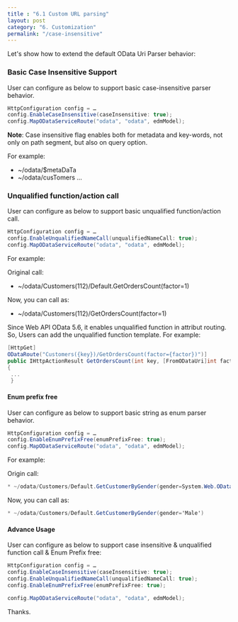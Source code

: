 ```yaml
---
title : "6.1 Custom URL parsing"
layout: post
category: "6. Customization"
permalink: "/case-insensitive"
---
```


Let's show how to extend the default OData Uri Parser behavior:

### Basic Case Insensitive Support
User can configure as below to support basic case-insensitive parser behavior.

```C#
HttpConfiguration config = …
config.EnableCaseInsensitive(caseInsensitive: true);
config.MapODataServiceRoute("odata", "odata", edmModel);
```
**Note**: Case insensitive flag enables both for metadata and key-words, not only on path segment, but also on query option.

For example:

* ~/odata/$metaDaTa
* ~/odata/cusTomers
...

### Unqualified function/action call
User can configure as below to support basic unqualified function/action call. 

```C#
HttpConfiguration config = …
config.EnableUnqualifiedNameCall(unqualifiedNameCall: true);
config.MapODataServiceRoute("odata", "odata", edmModel);
```

For example:

Original call:
* ~/odata/Customers(112)/Default.GetOrdersCount(factor=1)

Now, you can call as:
* ~/odata/Customers(112)/GetOrdersCount(factor=1)

Since Web API OData 5.6, it enables unqualified function in attribut routing. So, Users can add the unqualified function template. For example:
```C#
[HttpGet]  
ODataRoute("Customers({key})/GetOrdersCount(factor={factor})")]  
public IHttpActionResult GetOrdersCount(int key, [FromODataUri]int factor)
{
 ...
 }
```

#### Enum prefix free
User can configure as below to support basic string as enum parser behavior.

```C#
HttpConfiguration config = …
config.EnableEnumPrefixFree(enumPrefixFree: true);
config.MapODataServiceRoute("odata", "odata", edmModel);
```

For example:

Origin call:
```C#
* ~/odata/Customers/Default.GetCustomerByGender(gender=System.Web.OData.TestCommon.Models.Gender'Male')
```
Now, you can call as:
```C#
* ~/odata/Customers/Default.GetCustomerByGender(gender='Male')
```
#### Advance Usage
User can configure as below to support case insensitive & unqualified function call & Enum Prefix free:

```C#
HttpConfiguration config = …
config.EnableCaseInsensitive(caseInsensitive: true);
config.EnableUnqualifiedNameCall(unqualifiedNameCall: true);
config.EnableEnumPrefixFree(enumPrefixFree: true);

config.MapODataServiceRoute("odata", "odata", edmModel);
```

Thanks.
